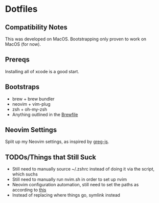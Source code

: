 # Dotfiles

## Compatibility Notes
This was developed on MacOS. Bootstrapping only proven to work on MacOS (for now).

## Prereqs
Installing all of xcode is a good start.

## Bootstraps
* brew + brew bundler
* neovim + vim-plug
* zsh + oh-my-zsh
* Anything outlined in the [Brewfile](brew/Brewfile)

## Neovim Settings
Split up my Neovim settings, as inspired by [greg-js](https://github.com/greg-js/dotfiles/tree/master/.config/nvim/config).

## TODOs/Things that Still Suck
* Still need to manually source ~/.zshrc instead of doing it via the script, which suchs
* Still need to manually run nvim.sh in order to set up nvim
* Neovim configuration automation, still need to set the paths as according to [this](https://github.com/zchee/deoplete-jedi/wiki/Setting-up-Python-for-Neovim#using-virtual-environments)
* Instead of replacing where things go, symlink instead
